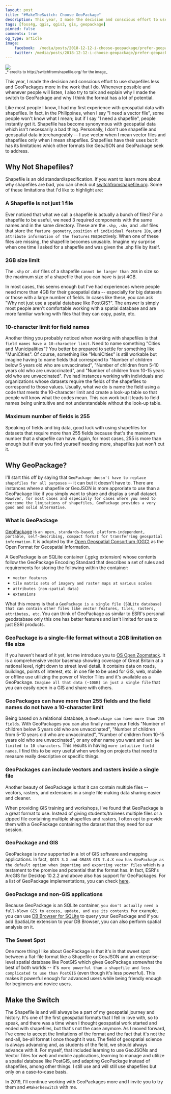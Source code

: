 ```yaml
---
layout: post
title: "#MakeTheSwitch: Choose GeoPackage"
description: This year, I made the decision and conscious effort to use shapefiles less and GeoPackages more in the work that I do. Whenever possible and whenever people will listen, I also try to talk and explain why I made the switch to GeoPackage and why I think the format has a lot of potential.
tags: [foss4g, qgis, qgis3, gis, geopackage]
pinned: false
comments: true
og_type: article
image:
    facebook:  /media/posts/2018-12-12-i-choose-geopackage/prefer-geopackage.png
    twitter: /media/posts/2018-12-12-i-choose-geopackage/prefer-geopackage.png
---
```


<div class="col-lg-12 img-container"><img class="img-responsive post-img img-shadow" src="{{ site.baseurl }}/media/posts/2018-12-12-i-choose-geopackage/prefer-geopackage.png"></div>
<small>_* credits to http://switchfromshapefile.org/ for the image_</small>

This year, I made the decision and conscious effort to use shapefiles less and GeoPackages more in the work that I do. Whenever possible and whenever people will listen, I also try to talk and explain why I made the switch to GeoPackage and why I think the format has a lot of potential.

Like most people I know, I had my first experience with geospatial data with shapefiles. In fact, in the Philippines, when I say "I need a vector file", some people won't know what I mean; but if I say "I need a shapefile", people instantly get it. Shapefile has become synonymous with geospatial data which isn't necessarily a bad thing. Personally, I don't use shapefile and geospatial data interchangeably -- I use vector when I mean vector files and shapefiles only when I mean shapefiles. Shapefiles have their uses but it has its limitations which other formats like GeoJSON and GeoPackage seek to address.

## Why Not Shapefiles?
Shapefile is an old standard/specification. If you want to learn more about why shapefiles are bad, you can check out [switchfromshapefile.org](http://switchfromshapefile.org/). Some of these limitations that I'd like to highlight are:

### A Shapefile is not just 1 file
Ever noticed that what we call a shapefile is actually a bunch of files? For a shapefile to be useful, we need 3 required components with the same names and in the same directory. These are the ```.shp```, ```.shx```, and ```.dbf``` files that store the ```feature geometry```, ```position of individual feature IDs```, and ```attribute information of the features``` respectively. When one of these files are missing, the shapefile becomes unusable. Imagine my surprise when one time I asked for a shapefile and was given the .shp file by itself.

### 2GB size limit
The ```.shp``` or ```.dbf``` files of a shapefile ```cannot be larger than 2GB``` in size so the maximum size of a shapefile that you can have is just 4GB.

In most cases, this seems enough but I've had experiences where people need more than 4GB for their geospatial data -- especially for big datasets or those with a large number of fields. In cases like these, you can ask "Why not just use a spatial database like PostGIS?". The answer is simply most people aren't comfortable working with a spatial database and are more familiar working with files that they can copy, paste, etc.

### 10-character limit for field names
Another thing you probably noticed when working with shapefiles is that ```field names have a 10-character limit```. Need to name something "Cities and Municipalities"? You better be prepared to settle for something like "MuniCities". Of course, something like "MuniCities" is still workable but imagine having to name fields that correspond to "Number of children below 5 years old who are unvaccinated", "Number of children from 5-10 years old who are unvaccinated", and "Number of children from 10-15 years old who are unvaccinated". I've had instances working with individuals and organizations whose datasets require the fields of the shapefiles to correspond to those values. Usually, what we do is name the field using a code that meets the 10-character limit and create a look-up table so that people will know what the codes mean. This can work but it leads to field names being unintuitive and not understandable without the look-up table.

### Maximum number of fields is 255
Speaking of fields and big data, good luck with using shapefiles for datasets that require more than 255 fields because that's the maximum number that a shapefile can have. Again, for most cases, 255 is more than enough but if ever you find yourself needing more, shapefiles just won't cut it.

## Why GeoPackage?
I'll start this off by saying that ```GeoPackage doesn't have to replace shapefiles for all purposes``` -- it can but it doesn't have to. There are instances where a shapefile or GeoJSON is more approriate to use than a GeoPackage like if you simply want to share and display a small dataset. ```However, for most cases and especially for cases where you need to overcome the limitations of shapefiles, GeoPackage provides a very good and solid alternative.```

### What is GeoPackage
[GeoPackage](http://www.geopackage.org/) is ```an open, standards-based, platform-independent, portable, self-describing, compact format for transferring geospatial information```. It is adopted by the [Open Geospatial Consortium (OGC)](http://www.opengeospatial.org/) as the Open Format for Geospatial Information.

A GeoPackage is an SQLite container (.gpkg extension) whose contents follow the GeoPackage Encoding Standard that describes a set of rules and requirements for storing the following within the container:
* ```vector features```
* ```tile matrix sets of imagery and raster maps at various scales```
* ```attributes (non-spatial data)```
* ```extensions```

What this means is that a ```GeoPackage is a single file (SQLite database) that can contain other files like vector features, tiles, rasters, attributes, etc```. You can think of GeoPackage as similar to ESRI's personal geodatabase only this one has better features and isn't limited for use to just ESRI products.

### GeoPackage is a single-file format without a 2GB limitation on file size
If you haven't heard of it yet, let me introduce you to [OS Open Zoomstack](https://www.ordnancesurvey.co.uk/business-and-government/products/os-open-zoomstack.html). It is a comprehensive vector basemap showing coverage of Great Britain at a national level, right down to street level detail. It contains data on roads, buildings, points of interest, etc. in one file to be used for GIS, web, mobile or offline use utilizing the power of Vector Tiles and it's available as a GeoPackage. ```Imagine all that data (~10GB) in just a single file``` that you can easily open in  a GIS and share with others.

### GeoPackages can have more than 255 fields and the field names do not have a 10-character limit
Being based on a relational database, a ```GeoPackage can have more than 255 fields```. With GeoPackages you can also finally name your fields "Number of children below 5 years old who are unvaccinated", "Number of children from 5-10 years old who are unvaccinated", "Number of children from 10-15 years old who are unvaccinated", or any other name you want and ```not be limited to 10 characters```. This results in having ```more intuitive field names```. I find this to be very useful when working on projects that need to measure really descriptive or specific things.

### GeoPackages can include vectors and rasters inside a single file
Another beauty of GeoPackage is that it can contain multiple files -- vectors, rasters, and extensions in a single file making data sharing easier and cleaner.

When providing GIS training and workshops, I've found that GeoPackage is a great format to use. Instead of giving students/trainees multiple files or a zipped file containing multiple shapefiles and rasters, I often opt to provide them with a GeoPackage containing the dataset that they need for our session.

### GeoPackage and GIS
GeoPackage is now supported in a lot of GIS software and mapping applications. In fact,``` QGIS 3.X and GRASS GIS 7.4.X now has GeoPackage as the default option when importing and exporting vector files``` which is a testament to the promise and potential that the format has. In fact, ESRI's ArcGIS for Desktop 10.2.2 and above also has support for GeoPackages. For a list of GeoPackage implementations, you can check [here](http://www.geopackage.org/implementations.html).

### GeoPackage and non-GIS applications
Because GeoPackage is an SQLite container, ```you don't actually need a full-blown GIS to access, update, and use its contents```. For example, you can use [DB Browser for SQLite](http://sqlitebrowser.org/) to query your GeoPackage and if you add SpatiaLite extension to your DB Browser, you can also perform spatial analysis on it.

### The Sweet Spot
One more thing I like about GeoPackage is that it's in that sweet spot between a flat-file format like a Shapefile or GeoJSON and an enterprise-level spatial database like PostGIS which gives GeoPackage somewhat the best of both worlds -- it's``` more powerful than a shapefile and less complicated to use than PostGIS``` (even though it's less powerful). This makes it powerful enough for advanced users while being friendly enough for beginners and novice users.

## Make the Switch
The Shapefile is and will always be a part of my geospatial journey and history. It's one of the first geospatial formats that I fell in love with, so to speak, and there was a time when I thought geospatial work started and ended with shapefiles, but that's not the case anymore. As I moved forward, I've come to accept the limitations of the format and the fact that it's not the end-all, be-all format I once thought it was. The field of geospatial science is always advancing and, as students of the field, we should always advance with it. For myself, that included learning to use GeoJSONs and Vector Tiles for web and mobile applications, learning to manage and utilize a spatial database like PostGIS, and adapting GeoPackage instead of shapefiles, among other things. I still use and will still use shapefiles but only on a case-to-case basis.

In 2019, I'll continue working with GeoPackages more and I invite you to try them and ```#MakeTheSwitch``` with me.
